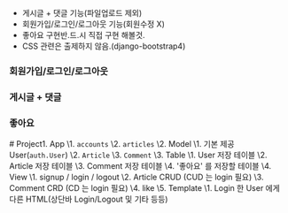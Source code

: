 - 게시글 + 댓글 기능(파일업로드 제외)
-  회원가입/로그인/로그아웃 기능(회원수정 X)
- 좋아요 구현반.드.시 직접 구현 해볼것. 
- CSS 관련은 출제하지 않음.(django-bootstrap4) 



### 회원가입/로그인/로그아웃



### 게시글 + 댓글



### 좋아요





 \# Project1. App
 \1. `accounts`
 \2. `articles`
\2. Model
 \1. 기본 제공 User(`auth.User`)
 \2. `Article`
 \3. `Comment`
\3. Table
 \1. User 저장 테이블
 \2. Article 저장 테이블
 \3. Comment 저장 테이블
 \4. '좋아요' 를 저장할 테이블
\4. View
 \1. signup / login / logout
 \2. Article CRUD (CUD 는 login 필요)
 \3. Comment CRD (CD 는 login 필요)
 \4. like
\5. Template
 \1. Login 한 User 에게 다른 HTML(상단바 Login/Logout 및 기타 등등) 
